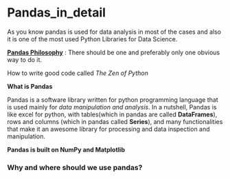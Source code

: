 # Pandas_in_detail
As you know pandas is used for data analysis in most of the cases and also it is one of the most used Python Libraries for Data Science.

[**Pandas Philosophy**](https://tomaugspurger.github.io/pandas-moral-philosophy.html) : There should be one and preferably only one obvious way to do it.

How to write good code called *The Zen of Python* 

**What is Pandas**

Pandas is a software library written for python programming language that is used mainly for *data manipulation and analysis*. In a nutshell, Pandas is like excel for python, with tables(which in pandas are called **DataFrames**), rows and columns (which in pandas called **Series**), and many functionalities that make it an awesome library for processing and data inspection and manipulation.

**Pandas is built on NumPy and Matplotlib**

### Why and where should we use pandas?

